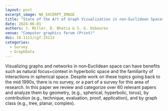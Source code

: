 ```yaml
---
layout: post
excerpt_image: NO_EXCERPT_IMAGE
title: "State of the Art of Graph Visualization in non‐Euclidean Spaces"
date: 2024-06-01
authors: J. Miller, D. Bhatia & S. G. Kobourov
venue: "Computer graphics forum (Print)"
doi: 10.1111/cgf.15113
categories:
  - Survey
  - GraphData
---
```

Visualizing graphs and networks in non‐Euclidean space can have benefits such as natural focus+context in hyperbolic space and the familiarity of interactions in spherical space. Despite work on these topics going back to the mid 1990s, there is no survey, or a part of a survey for this area of research. In this paper we review and categorize over 60 relevant papers and analyze them by geometry, (e.g., spherical, hyperbolic, torus), by contribution (e.g., technique, evaluation, proof, application), and by graph class (e.g., tree, planar, complex).
